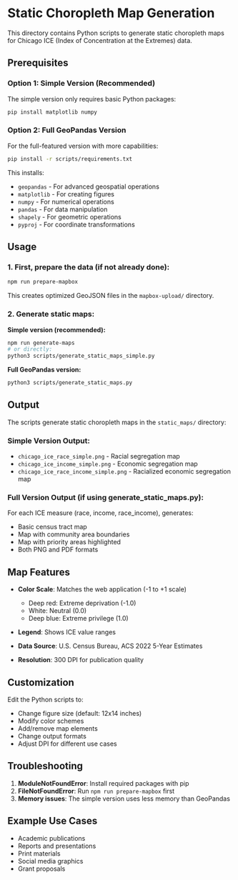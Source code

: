 # Static Choropleth Map Generation

This directory contains Python scripts to generate static choropleth maps for Chicago ICE (Index of Concentration at the Extremes) data.

## Prerequisites

### Option 1: Simple Version (Recommended)
The simple version only requires basic Python packages:

```bash
pip install matplotlib numpy
```

### Option 2: Full GeoPandas Version
For the full-featured version with more capabilities:

```bash
pip install -r scripts/requirements.txt
```

This installs:
- `geopandas` - For advanced geospatial operations
- `matplotlib` - For creating figures
- `numpy` - For numerical operations
- `pandas` - For data manipulation
- `shapely` - For geometric operations
- `pyproj` - For coordinate transformations

## Usage

### 1. First, prepare the data (if not already done):
```bash
npm run prepare-mapbox
```

This creates optimized GeoJSON files in the `mapbox-upload/` directory.

### 2. Generate static maps:

**Simple version (recommended):**
```bash
npm run generate-maps
# or directly:
python3 scripts/generate_static_maps_simple.py
```

**Full GeoPandas version:**
```bash
python3 scripts/generate_static_maps.py
```

## Output

The scripts generate static choropleth maps in the `static_maps/` directory:

### Simple Version Output:
- `chicago_ice_race_simple.png` - Racial segregation map
- `chicago_ice_income_simple.png` - Economic segregation map  
- `chicago_ice_race_income_simple.png` - Racialized economic segregation map

### Full Version Output (if using generate_static_maps.py):
For each ICE measure (race, income, race_income), generates:
- Basic census tract map
- Map with community area boundaries
- Map with priority areas highlighted
- Both PNG and PDF formats

## Map Features

- **Color Scale**: Matches the web application (-1 to +1 scale)
  - Deep red: Extreme deprivation (-1.0)
  - White: Neutral (0.0)
  - Deep blue: Extreme privilege (1.0)
  
- **Legend**: Shows ICE value ranges
- **Data Source**: U.S. Census Bureau, ACS 2022 5-Year Estimates
- **Resolution**: 300 DPI for publication quality

## Customization

Edit the Python scripts to:
- Change figure size (default: 12x14 inches)
- Modify color schemes
- Add/remove map elements
- Change output formats
- Adjust DPI for different use cases

## Troubleshooting

1. **ModuleNotFoundError**: Install required packages with pip
2. **FileNotFoundError**: Run `npm run prepare-mapbox` first
3. **Memory issues**: The simple version uses less memory than GeoPandas

## Example Use Cases

- Academic publications
- Reports and presentations
- Print materials
- Social media graphics
- Grant proposals